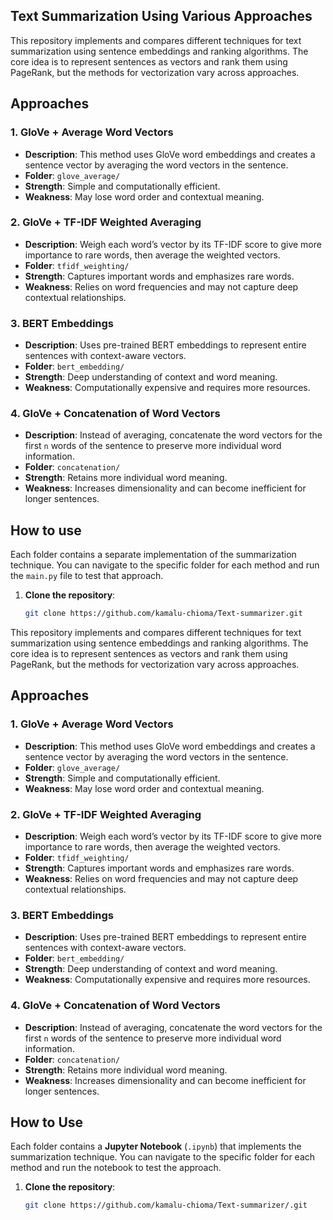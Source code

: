 ## Text Summarization Using Various Approaches

This repository implements and compares different techniques for text summarization using sentence embeddings and ranking algorithms. The core idea is to represent sentences as vectors and rank them using PageRank, but the methods for vectorization vary across approaches.

## Approaches

### 1. GloVe + Average Word Vectors
- **Description**: This method uses GloVe word embeddings and creates a sentence vector by averaging the word vectors in the sentence.
- **Folder**: `glove_average/`
- **Strength**: Simple and computationally efficient.
- **Weakness**: May lose word order and contextual meaning.

### 2. GloVe + TF-IDF Weighted Averaging
- **Description**: Weigh each word’s vector by its TF-IDF score to give more importance to rare words, then average the weighted vectors.
- **Folder**: `tfidf_weighting/`
- **Strength**: Captures important words and emphasizes rare words.
- **Weakness**: Relies on word frequencies and may not capture deep contextual relationships.

### 3. BERT Embeddings
- **Description**: Uses pre-trained BERT embeddings to represent entire sentences with context-aware vectors.
- **Folder**: `bert_embedding/`
- **Strength**: Deep understanding of context and word meaning.
- **Weakness**: Computationally expensive and requires more resources.

### 4. GloVe + Concatenation of Word Vectors
- **Description**: Instead of averaging, concatenate the word vectors for the first `n` words of the sentence to preserve more individual word information.
- **Folder**: `concatenation/`
- **Strength**: Retains more individual word meaning.
- **Weakness**: Increases dimensionality and can become inefficient for longer sentences.

## How to use

Each folder contains a separate implementation of the summarization technique. You can navigate to the specific folder for each method and run the `main.py` file to test that approach.

1. **Clone the repository**:
   ```bash
   git clone https://github.com/kamalu-chioma/Text-summarizer.git

This repository implements and compares different techniques for text summarization using sentence embeddings and ranking algorithms. The core idea is to represent sentences as vectors and rank them using PageRank, but the methods for vectorization vary across approaches.

## Approaches

### 1. GloVe + Average Word Vectors
- **Description**: This method uses GloVe word embeddings and creates a sentence vector by averaging the word vectors in the sentence.
- **Folder**: `glove_average/`
- **Strength**: Simple and computationally efficient.
- **Weakness**: May lose word order and contextual meaning.

### 2. GloVe + TF-IDF Weighted Averaging
- **Description**: Weigh each word’s vector by its TF-IDF score to give more importance to rare words, then average the weighted vectors.
- **Folder**: `tfidf_weighting/`
- **Strength**: Captures important words and emphasizes rare words.
- **Weakness**: Relies on word frequencies and may not capture deep contextual relationships.

### 3. BERT Embeddings
- **Description**: Uses pre-trained BERT embeddings to represent entire sentences with context-aware vectors.
- **Folder**: `bert_embedding/`
- **Strength**: Deep understanding of context and word meaning.
- **Weakness**: Computationally expensive and requires more resources.

### 4. GloVe + Concatenation of Word Vectors
- **Description**: Instead of averaging, concatenate the word vectors for the first `n` words of the sentence to preserve more individual word information.
- **Folder**: `concatenation/`
- **Strength**: Retains more individual word meaning.
- **Weakness**: Increases dimensionality and can become inefficient for longer sentences.

## How to Use

Each folder contains a **Jupyter Notebook** (`.ipynb`) that implements the summarization technique. You can navigate to the specific folder for each method and run the notebook to test the approach.

1. **Clone the repository**:
   ```bash
   git clone https://github.com/kamalu-chioma/Text-summarizer/.git
